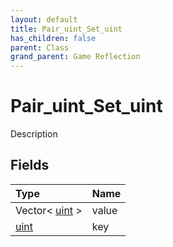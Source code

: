 ```yaml
---
layout: default
title: Pair_uint_Set_uint
has_children: false
parent: Class
grand_parent: Game Reflection
---
```

# Pair_uint_Set_uint
Description 

## Fields

| Type | Name |
|:----------|:--------------|
| Vector< [uint](/riftbreaker-wiki/docs/game-reflection/components/uint/) > | value |
| [uint](/riftbreaker-wiki/docs/game-reflection/components/uint/) | key |

